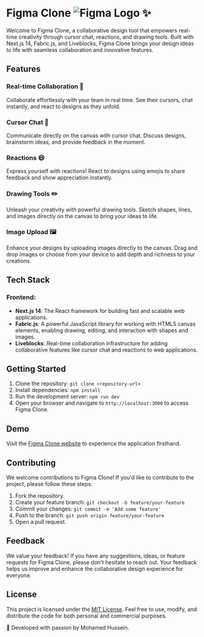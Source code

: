 # Figma Clone ![Figma Logo](https://upload.wikimedia.org/wikipedia/commons/thumb/3/33/Figma-logo.svg/20px-Figma-logo.svg.png) ✨

Welcome to Figma Clone, a collaborative design tool that empowers real-time creativity through cursor chat, reactions, and drawing tools. Built with Next.js 14, Fabric.js, and Liveblocks, Figma Clone brings your design ideas to life with seamless collaboration and innovative features.

## Features

### Real-time Collaboration 🤝
Collaborate effortlessly with your team in real time. See their cursors, chat instantly, and react to designs as they unfold.

### Cursor Chat 💬
Communicate directly on the canvas with cursor chat. Discuss designs, brainstorm ideas, and provide feedback in the moment.

### Reactions 😄
Express yourself with reactions! React to designs using emojis to share feedback and show appreciation instantly.

### Drawing Tools ✏️
Unleash your creativity with powerful drawing tools. Sketch shapes, lines, and images directly on the canvas to bring your ideas to life.

### Image Upload 🖼️
Enhance your designs by uploading images directly to the canvas. Drag and drop images or choose from your device to add depth and richness to your creations.

## Tech Stack

### Frontend:
- **Next.js 14**: The React framework for building fast and scalable web applications.
- **Fabric.js**: A powerful JavaScript library for working with HTML5 canvas elements, enabling drawing, editing, and interaction with shapes and images.
- **Liveblocks**: Real-time collaboration infrastructure for adding collaborative features like cursor chat and reactions to web applications.

## Getting Started

1. Clone the repository: `git clone <repository-url>`
2. Install dependencies: `npm install`
3. Run the development server: `npm run dev`
4. Open your browser and navigate to `http://localhost:3000` to access Figma Clone.

## Demo

Visit the [Figma Clone website](https://figma-clone-two-red.vercel.app) to experience the application firsthand.

## Contributing

We welcome contributions to Figma Clone! If you'd like to contribute to the project, please follow these steps:

1. Fork the repository.
2. Create your feature branch: `git checkout -b feature/your-feature`
3. Commit your changes: `git commit -m 'Add some feature'`
4. Push to the branch: `git push origin feature/your-feature`
5. Open a pull request.

## Feedback

We value your feedback! If you have any suggestions, ideas, or feature requests for Figma Clone, please don't hesitate to reach out. Your feedback helps us improve and enhance the collaborative design experience for everyone.

## License

This project is licensed under the [MIT License](LICENSE). Feel free to use, modify, and distribute the code for both personal and commercial purposes.

🚀 Developed with passion by Mohamed Hussein.

